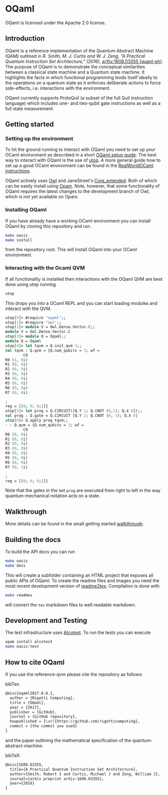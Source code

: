 # OQaml

OQaml is licensed under the Apache 2.0 license.

## Introduction

OQaml is a reference implementation of the Quantum Abstract Machine (QAM) outlined in _R. Smith, M. J. Curtis and W. J. Zeng, "A Practical Quantum Instruction Set Architecture," (2016)_, [arXiv:1608.03355 [quant-ph]](https://arxiv.org/abs/1608.03355). The purpose of OQaml is to demonstrate the conceptual similarities between a classical state machine and a Quantum state machine. It highlights the facts in which functional programming lends itself ideally to the operations on a quantum state as it enforces deliberate actions to force side-effects, i.e. interactions with the environment.

OQaml currently supports ProtoQuil (a subset of the full Quil instruction language) which includes one- and two-qubit gate instructions as well as a full state measurement.

## Getting started
### Setting up the environment
To hit the ground running to interact with OQaml you need to set up your OCaml environment as described in a short [OQaml setup guide](./readmes/oqaml_setup.md). The best way to interact with OQaml is the use of [utop](https://opam.ocaml.org/blog/about-utop/). A more general guide how to set up a good OCaml environment can be found in the [RealWorldOCaml instructions](https://github.com/realworldocaml/book/wiki/Installation-Instructions).

OQaml actively uses [Owl](https://github.com/ryanrhymes/owl) and JaneStreet's [Core_extended](https://ocaml.janestreet.com/ocaml-core/111.21.00/doc/core_extended/). Both of which can be easily install using [Opam](https://opam.ocaml.org/). Note, however, that some functionality of OQaml requires the latest changes to the development branch of Owl, which is not yet available on Opam.

### Installing OQaml

If you have already have a working OCaml environment you can install OQaml by cloning this repository and run.

```bash
make oasis
make install
```
from the repository root. This will install OQaml into your OCaml environment.

### Interacting with the Ocaml QVM
If all functionality is installed then interactions with the OQaml QVM are best done using utop running

```bash
utop
```

This drops you into a OCaml REPL and you can start loading modules and interact with the QVM.

```ocaml
utop[0]> #require "oqaml";;
utop[1]> #require "owl";;
utop[2]> module V = Owl.Dense.Vector.C;;
module V = Owl.Dense.Vector.C
utop[3]> module Q = Oqaml;;
module Q = Oqaml
utop[4]> let tqvm = Q.init_qvm 3;;
val tqvm : Q.qvm = {Q.num_qubits = 3; wf =
        C0
R0 (1, 0i)
R1 (0, 0i)
R2 (0, 0i)
R3 (0, 0i)
R4 (0, 0i)
R5 (0, 0i)
R6 (0, 0i)
R7 (0, 0i)

;
reg = [|0; 0; 0;|]}
utop[5]> let prog = Q.CIRCUIT([Q.Y 2; Q.CNOT (0,1); Q.X 0]);;
val prog : Q.gate = Q.CIRCUIT [Q.Y 2; Q.CNOT (0, 1); Q.X 0]
utop[6]> Q.apply prog tqvm;;
- : Q.qvm = {Q.num_qubits = 3; wf =
        C0
R0 (0, 0i)
R1 (0, 0i)
R2 (0, 0i)
R3 (0, 0i)
R4 (0, 0i)
R5 (0, 0i)
R6 (0, 0i)
R7 (0, 1i)

;
reg = [|0; 0; 0;|]}
```

Note that the gates in the set `prog` are executed from right to left in the way quantum-mechanical notation acts on a state. 

## Walkthrough
More details can be found in the small getting started [walkthrough](./readmes/walkthrough.md).

## Building the docs
To build the API docs you can run

```bash
make oasis
make docs
```

This will create a subfolder containing an HTML project that exposes all public APIs of OQaml. To create the readme files and images you need the most recent development version of [readme2tex](https://github.com/leegao/readme2tex); Compilation is done with

```bash
make readmes
```

will convert the `tex` markdown files to well readable markdown.

## Development and Testing
The test infrastructure uses [Alcotest](https://github.com/mirage/alcotest). To run the tests you can execute

```bash
opam install alcotest
make oasis-test
```


## How to cite OQaml

If you use the reference-qvm please cite the repository as follows:

bibTex:
```tex
@misc{oqaml2017.0.0.1,
  author = {Rigetti Computing},
  title = {OQaml},
  year = {2017},
  publisher = {GitHub},
  journal = {GitHub repository},
  howpublished = {\url{https://github.com/rigetticomputing},
  commit = {the commit you used}
}
```

and the paper outlining the mathematical specification of the quantum-abstract-machine:

bibTeX:
```tex
@misc{1608.03355,
  title={A Practical Quantum Instruction Set Architecture},
  author={Smith, Robert S and Curtis, Michael J and Zeng, William J},
  journal={arXiv preprint arXiv:1608.03355},
  year={2016}
}
```
